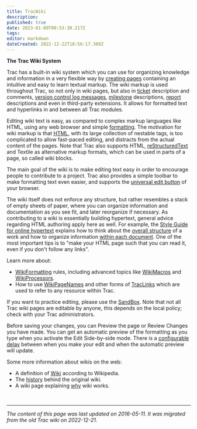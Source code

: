 ```yaml
---
title: TracWiki
description: 
published: true
date: 2023-01-09T00:53:30.217Z
tags: 
editor: markdown
dateCreated: 2022-12-22T18:56:17.369Z
---
```


**The Trac Wiki System**

Trac has a built-in wiki system which you can use for organizing knowledge and information in a very flexible way by [creating pages](/group/rtgwg/WikiNewPage) containing an intuitive and easy to learn textual markup. The wiki markup is used throughout Trac, so not only in wiki pages, but also in [ticket](/group/rtgwg/TracTickets) description and comments, [version control log messages](/group/rtgwg/TracChangeSet), [milestone](/group/rtgwg/TracRoadmap) descriptions, [report](/group/rtgwg/TracReports) descriptions and even in third-party extensions. It allows for formatted text and hyperlinks in and between all Trac modules.

Editing wiki text is easy, as compared to complex markup languages like HTML, using any web browser and simple [formatting](/group/rtgwg/WikiFormatting). The motivation for wiki markup is that [HTML](/group/rtgwg/WikiHTML), with its large collection of nestable tags, is too complicated to allow fast-paced editing, and distracts from the actual content of the pages. Note that Trac also supports HTML, [reStructuredText](/group/rtgwg/WikiRestructuredText) and Textile as alternative markup formats, which can be used in parts of a page, so called wiki blocks.

The main goal of the wiki is to make editing text easy in order to encourage people to contribute to a project. Trac also provides a simple toolbar to make formatting text even easier, and supports the [universal edit button](http://universaleditbutton.org/Universal_Edit_Button/) of your browser.

The wiki itself does not enforce any structure, but rather resembles a stack of empty sheets of paper, where you can organize information and documentation as you see fit, and later reorganize if necessary. As contributing to a wiki is essentially building hypertext, general advice regarding HTML authoring apply here as well. For example, the [Style Guide for online hypertext](https://www.w3.org/Provider/Style/) explains how to think about the [overall structure](https://www.w3.org/Provider/Style/Structure.html) of a work and how to organize information [within each document](https://www.w3.org/Provider/Style/WithinDocument.html). One of the most important tips is to "make your HTML page such that you can read it, even if you don't follow any links".

Learn more about:

- [WikiFormatting](/group/rtgwg/WikiFormatting) rules, including advanced topics like [WikiMacros](/group/rtgwg/WikiMacros) and [WikiProcessors](/group/rtgwg/WikiProcessors).
- How to use [WikiPageNames](/group/rtgwg/WikiPageNames) and other forms of [TracLinks](/group/rtgwg/TracLinks) which are used to refer to any resource within Trac.

If you want to practice editing, please use the [SandBox](/group/rtgwg/SandBox). Note that not all Trac wiki pages are editable by anyone, this depends on the local policy; check with your Trac administrators.

Before saving your changes, you can Preview the page or Review Changes you have made. You can get an automatic preview of the formatting as you type when you activate the Edit Side-by-side mode. There is a [configurable delay](/group/rtgwg/TracIni) between when you make your edit and when the automatic preview will update.

Some more information about wikis on the web:

- A definition of [Wiki](https://en.wikipedia.org/wiki/Wiki) according to Wikipedia.
- The [history](http://wiki.c2.com/?WikiHistory) behind the original wiki.
- A wiki page explaining [why](http://meatballwiki.org/wiki/WhyWikiWorks) wiki works.

&nbsp;
&nbsp;
&nbsp;

---

*The content of this page was last updated on 2016-05-11. It was migrated from the old Trac wiki on 2022-12-21.*